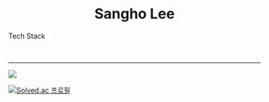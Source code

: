 <h1 align="center"> Sangho Lee </h1>

Tech Stack

<br>
<hr>
<img src="https://img.shields.io/badge/React-61DAFB?logo=React">


[![Solved.ac
프로필](http://mazassumnida.wtf/api/generate_badge?boj=tkdgh990612)](https://solved.ac/{handle})


